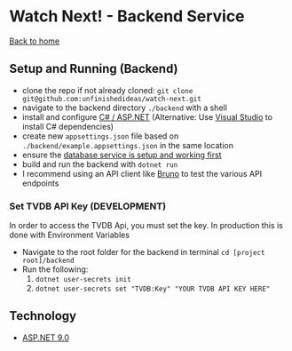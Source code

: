 # Watch Next! - Backend Service

[Back to home](../README.md)

## Setup and Running (Backend)

- clone the repo if not already cloned: `git clone git@github.com:unfinishedideas/watch-next.git`
- navigate to the backend directory `./backend` with a shell
- install and configure [C# / ASP.NET](https://dotnet.microsoft.com/en-us/download) (Alternative: Use [Visual Studio](https://visualstudio.microsoft.com/) to install C# dependencies)
- create new `appsettings.json` file based on `./backend/example.appsettings.json` in the same location
- ensure the [database service is setup and working first](../database/README.md)
- build and run the backend with `dotnet run`
- I recommend using an API client like [Bruno](https://www.usebruno.com/) to test the various API endpoints

### Set TVDB API Key (DEVELOPMENT)

In order to access the TVDB Api, you must set the key. In production this is done with Environment Variables

- Navigate to the root folder for the backend in terminal `cd [project root]/backend`
- Run the following:
  1. `dotnet user-secrets init`
  2. `dotnet user-secrets set "TVDB:Key" "YOUR TVDB API KEY HERE"`

## Technology

- [ASP.NET 9.0](https://dotnet.microsoft.com/en-us/download/dotnet/9.0)
